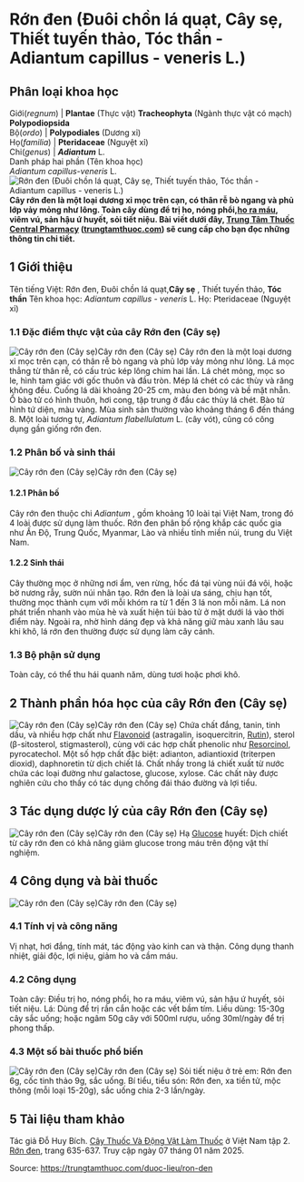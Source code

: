 # Rớn đen (Đuôi chồn lá quạt, Cây sẹ, Thiết tuyến thảo, Tóc thần - Adiantum capillus - veneris L.)

Phân loại khoa học  
---  
Giới(_regnum_) |  **Plantae** (Thực vật) **Tracheophyta** (Ngành thực vật có mạch) **Polypodiopsida**  
Bộ(_ordo_) | **Polypodiales** (Dương xỉ)  
Họ(_familia_) | **Pteridaceae** (Nguyệt xỉ)  
Chi(_genus_) | _**Adiantum**_ L.  
Danh pháp hai phần (Tên khoa học)  
_Adiantum capillus-veneris_ L.  
![Rớn đen \(Đuôi chồn lá quạt, Cây sẹ, Thiết tuyến thảo, Tóc thần - Adiantum capillus - veneris L.\)](https://trungtamthuoc.com/images/others/cay-ron-den-1-1857.jpg)
**Cây rớn đen là một loại dương xỉ mọc trên cạn, có thân rễ bò ngang và phủ lớp vảy mỏng như lông. Toàn cây dùng để trị ho, nóng phổi,[ho ra máu](https://trungtamthuoc.com/bai-viet/ho-ra-mau "ho ra máu"), viêm vú, sản hậu ứ huyết, sỏi tiết niệu. Bài viết dưới đây, [Trung Tâm Thuốc Central Pharmacy](https://trungtamthuoc.com/ "Trung Tâm Thuốc Central Pharmacy") ([trungtamthuoc.com](https://trungtamthuoc.com/ "trungtamthuoc.com")) sẽ cung cấp cho bạn đọc những thông tin chi tiết.**
##  1 Giới thiệu
Tên tiếng Việt: Rớn đen, Đuôi chồn lá quạt,**Cây sẹ** , Thiết tuyến thảo, **Tóc thần**
Tên khoa học: _Adiantum capillus - veneris_ L.
Họ: Pteridaceae (Nguyệt xỉ)
### 1.1 Đặc điểm thực vật của cây Rớn đen (Cây sẹ)
![Cây rớn đen \(Cây sẹ\)](https://trungtamthuoc.com/images/item/cay-ron-den-2.jpg)Cây rớn đen (Cây sẹ)
Cây rớn đen là một loại dương xỉ mọc trên cạn, có thân rễ bò ngang và phủ lớp vảy mỏng như lông.
Lá mọc thẳng từ thân rễ, có cấu trúc kép lông chim hai lần. Lá chét mỏng, mọc so le, hình tam giác với gốc thuôn và đầu tròn. Mép lá chét có các thùy và răng không đều. Cuống lá dài khoảng 20-25 cm, màu đen bóng và bề mặt nhẵn.
Ổ bào tử có hình thuôn, hơi cong, tập trung ở đầu các thùy lá chét. Bào tử hình tứ diện, màu vàng.
Mùa sinh sản thường vào khoảng tháng 6 đến tháng 8.
Một loài tương tự, _Adiantum flabellulatum_ L. (cây vót), cũng có công dụng gần giống rớn đen.
### 1.2 Phân bố và sinh thái
![Cây rớn đen \(Cây sẹ\)](https://trungtamthuoc.com/images/item/cay-ron-den-3.jpg)Cây rớn đen (Cây sẹ)
#### 1.2.1 Phân bố
Cây rớn đen thuộc chi _Adiantum_ , gồm khoảng 10 loài tại Việt Nam, trong đó 4 loài được sử dụng làm thuốc. Rớn đen phân bố rộng khắp các quốc gia như Ấn Độ, Trung Quốc, Myanmar, Lào và nhiều tỉnh miền núi, trung du Việt Nam.
#### 1.2.2 Sinh thái
Cây thường mọc ở những nơi ẩm, ven rừng, hốc đá tại vùng núi đá vôi, hoặc bờ nương rẫy, sườn núi nhân tạo. Rớn đen là loài ưa sáng, chịu hạn tốt, thường mọc thành cụm với mỗi khóm ra từ 1 đến 3 lá non mỗi năm. Lá non phát triển nhanh vào mùa hè và xuất hiện túi bào tử ở mặt dưới lá vào thời điểm này.
Ngoài ra, nhờ hình dáng đẹp và khả năng giữ màu xanh lâu sau khi khô, lá rớn đen thường được sử dụng làm cây cảnh.
### 1.3 Bộ phận sử dụng
Toàn cây, có thể thu hái quanh năm, dùng tươi hoặc phơi khô.
##  2 Thành phần hóa học của cây Rớn đen (Cây sẹ)
![Cây rớn đen \(Cây sẹ\)](https://trungtamthuoc.com/images/item/cay-ron-den-4.jpg)Cây rớn đen (Cây sẹ)
Chứa chất đắng, tanin, tinh dầu, và nhiều hợp chất như [Flavonoid](https://trungtamthuoc.com/hoat-chat/flavonoid "Flavonoid") (astragalin, isoquercitrin, [Rutin](https://trungtamthuoc.com/hoat-chat/rutin "Rutin")), sterol (β-sitosterol, stigmasterol), cùng với các hợp chất phenolic như [Resorcinol](https://trungtamthuoc.com/hoat-chat/resorcinol "Resorcinol"), pyrocatechol.
Một số hợp chất đặc biệt: adianton, adiantioxid (triterpen dioxid), daphnoretin từ dịch chiết lá.
Chất nhầy trong lá chiết xuất từ nước chứa các loại đường như galactose, glucose, xylose.
Các chất này được nghiên cứu cho thấy có tác dụng chống đái tháo đường và lợi tiểu.
##  3 Tác dụng dược lý của cây Rớn đen (Cây sẹ)
![Cây rớn đen \(Cây sẹ\)](https://trungtamthuoc.com/images/item/cay-ron-den-5.jpg)Cây rớn đen (Cây sẹ)
Hạ [Glucose](https://trungtamthuoc.com/hoat-chat/glucose "Glucose") huyết: Dịch chiết từ cây rớn đen có khả năng giảm glucose trong máu trên động vật thí nghiệm.
##  4 Công dụng và bài thuốc
![Cây rớn đen \(Cây sẹ\)](https://trungtamthuoc.com/images/item/cay-ron-den-7.jpg)Cây rớn đen (Cây sẹ)
### 4.1 Tính vị và công năng
Vị nhạt, hơi đắng, tính mát, tác động vào kinh can và thận.
Công dụng thanh nhiệt, giải độc, lợi niệu, giảm ho và cầm máu.
### 4.2 Công dụng
Toàn cây: Điều trị ho, nóng phổi, ho ra máu, viêm vú, sản hậu ứ huyết, sỏi tiết niệu.
Lá: Dùng để trị rắn cắn hoặc các vết bầm tím.
Liều dùng: 15-30g cây sắc uống; hoặc ngâm 50g cây với 500ml rượu, uống 30ml/ngày để trị phong thấp.
### 4.3 Một số bài thuốc phổ biến
![Cây rớn đen \(Cây sẹ\)](https://trungtamthuoc.com/images/item/cay-ron-den-6.jpg)Cây rớn đen (Cây sẹ)
Sỏi tiết niệu ở trẻ em: Rớn đen 6g, cốc tinh thảo 9g, sắc uống.
Bí tiểu, tiểu són: Rớn đen, xa tiền tử, mộc thông (mỗi loại 15-20g), sắc uống chia 2-3 lần/ngày.
##  5 Tài liệu tham khảo
Tác giả Đỗ Huy Bích. [Cây Thuốc Và Động Vật Làm Thuốc](https://trungtamthuoc.com/bai-viet/doc-online-va-tai-mien-phi-pdf-sach-cay-thuoc-va-dong-vat-lam-thuoc-o-viet-nam "Cây Thuốc Và Động Vật Làm Thuốc") ở Việt Nam tập 2. [Rớn đen](https://trungtamthuoc.com/upload/pdf/cay-thuoc-va-dong-vat-lam-thuoc-tap-2-trungtamthuoc.com.pdf), trang 635-637. Truy cập ngày 07 tháng 01 năm 2025.


Source: https://trungtamthuoc.com/duoc-lieu/ron-den